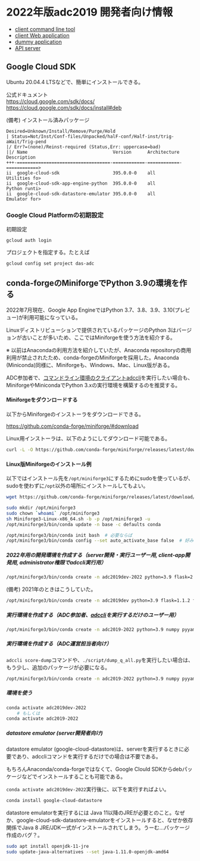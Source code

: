 2022年版adc2019 開発者向け情報
=============================

- [client command line tool](client/devel.md)
- [client Web application](client-app/devel.md)
- [dummy application](hello_world/README.md)
- [API server](server/devel.md)


Google Cloud SDK
----------------

Ubuntu 20.04.4 LTSなどで、簡単にインストールできる。

公式ドキュメント  
https://cloud.google.com/sdk/docs/  
https://cloud.google.com/sdk/docs/install#deb  


(備考) インストール済みパッケージ

```
Desired=Unknown/Install/Remove/Purge/Hold
| Status=Not/Inst/Conf-files/Unpacked/halF-conf/Half-inst/trig-aWait/Trig-pend
|/ Err?=(none)/Reinst-required (Status,Err: uppercase=bad)
||/ Name                                Version      Architecture Description
+++-===================================-============-============-============>
ii  google-cloud-sdk                    395.0.0-0    all          Utilities fo>
ii  google-cloud-sdk-app-engine-python  395.0.0-0    all          Python runti>
ii  google-cloud-sdk-datastore-emulator 395.0.0-0    all          Emulator for>
```


### Google Cloud Platformの初期設定

初期設定

```
gcloud auth login
```


プロジェクトを指定する。たとえば

```
gcloud config set project das-adc
```



<a name="miniforge"></a>
<a name="miniconda"></a>
conda-forgeのMiniforgeでPython 3.9の環境を作る
-------------------------------------------

2022年7月現在、Google App EngineではPython 3.7、3.8、3.9、3.10(プレビュー)が利用可能になっている。

Linuxディストリビューションで提供されているパッケージのPython 3はバージョンが古いことが多いため、ここではMiniforgeを使う方法を紹介する。

※ 以前はAnacondaの利用方法を紹介していたが、Anaconda repositoryの商用利用が禁止されたため、conda-forgeのMiniforgeを採用した。Anaconda (Miniconda)同様に、Miniforgeも、Windows、Mac、Linux版がある。

ADC参加者で、[コマンドライン環境のクライアントadccli](client/README.md)を実行したい場合も、MiniforgeやMinicondaでPython 3.xの実行環境を構築するのを推奨する。

#### Miniforgeをダウンロードする

以下からMiniforgeのインストーラをダウンロードできる。

https://github.com/conda-forge/miniforge/#download

Linux用インストーラは、以下のようにしてダウンロード可能である。

``` bash
curl -L -O https://github.com/conda-forge/miniforge/releases/latest/download/Miniforge3-Linux-x86_64.sh
```

#### Linux版Miniforgeのインストール例

以下ではインストール先を`/opt/miniforge3`にするためにsudoを使っているが、sudoを使わずに`/opt`以外の場所にインストールしてもよい。

``` bash
wget https://github.com/conda-forge/miniforge/releases/latest/download/Miniforge3-Linux-x86_64.sh

sudo mkdir /opt/miniforge3
sudo chown `whoami` /opt/miniforge3
sh Miniforge3-Linux-x86_64.sh -b -p /opt/miniforge3 -u
/opt/miniforge3/bin/conda update -n base -c defaults conda

/opt/miniforge3/bin/conda init bash  # 必要ならば
/opt/miniforge3/bin/conda config --set auto_activate_base false  # 好みで
```

##### 2022年用の開発環境を作成する（server開発・実行ユーザー用, client-app開発用, administrator権限でadccli実行用）

``` bash
/opt/miniforge3/bin/conda create -n adc2019dev-2022 python=3.9 flask=2.1.2 flask-cors=3.0.10 numpy gunicorn grpcio pytz requests protobuf pyyaml nodejs=16 pandas openpyxl
```

(備考) 2021年のときはこうしていた。

``` bash
/opt/miniforge3/bin/conda create -n adc2019dev python=3.9 flask=1.1.2 flask-cors=3.0.10 numpy gunicorn grpcio pytz requests protobuf pyyaml nodejs=14 pandas openpyxl
```

##### 実行環境を作成する（ADC参加者、[adccli](client/README.md)を実行するだけのユーザー用）

``` bash
/opt/miniforge3/bin/conda create -n adc2019-2022 python=3.9 numpy pyyaml
```

##### 実行環境を作成する（ADC運営担当者向け）

`adccli score-dump`コマンドや、`./script/dump_q_all.py`を実行したい場合は、もう少し、追加のパッケージが必要になる。

``` bash
/opt/miniforge3/bin/conda create -n adc2019-2022 python=3.9 numpy pyyaml pandas openpyxl google-cloud-datastore
```


##### 環境を使う

``` bash
conda activate adc2019dev-2022
    # もしくは
conda activate adc2019-2022
```

##### datastore emulator (server開発者向け)

datastore emulator (google-cloud-datastore)は、serverを実行するときに必要であり、adccliコマンドを実行するだけでの場合は不要である。

もちろんAnaconda/conda-forgeではなくて、Google Clould SDKからdebパッケージなどでインストールすることも可能である。

`conda activate adc2019dev-2022`実行後に、以下を実行すればよい。

``` bash
conda install google-cloud-datastore
```


datastore emulatorを実行するには Java 11以降のJREが必要とのこと。なぜか、google-cloud-sdk-datastore-emulatorをインストールすると、なぜか依存関係でJava 8 JRE/JDK一式がインストールされてしまう。うーむ…パッケージ作成のバグ？。

``` bash
sudo apt install openjdk-11-jre
sudo update-java-alternatives --set java-1.11.0-openjdk-amd64
```
